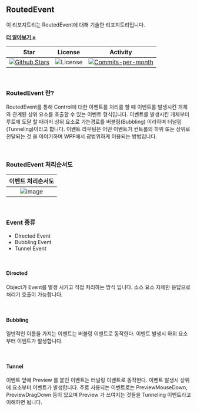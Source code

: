 ## RoutedEvent

이 리포지토리는 RoutedEvent에 대해 기술한 리포지토리입니다. <br />

<a href="https://github.com/devncore/devncore"><strong>더 알아보기 »</strong></a>
 
| Star | License | Activity |
|:----:|:-------:|:--------:|
| <a href="https://github.com/devncore/docs/stargazers"><img src="https://img.shields.io/github/stars/devncore/docs" alt="Github Stars"></a> | <img src="https://img.shields.io/github/license/devncore/docs" alt="License"> | <a href="https://github.com/devncore/docs/pulse"><img src="https://img.shields.io/github/commit-activity/m/devncore/docs" alt="Commits-per-month"></a> |

<br />

### RoutedEvent 란?
RoutedEvent를 통해 Control에 대한 이벤트를 처리를 할 때 이벤트를 발생시킨 개체와 관계된 상위 요소를 호출할 수 있는 이벤트 형식입니다. 
이벤트를 발생시킨 개체부터 루트에 도달 할 때까지 상위 요소로 가는경로를 버블링(Bubbling) 이라하며 터널링(Tunneling)이라고 합니다.
이벤트 라우팅은 어떤 이벤트가 컨트롤의 하위 또는 상위로 전달되는 것 을 이야기하며 WPF에서 광범위하게 이용되는 방법입니다.

<br />

### RoutedEvent 처리순서도

| 이벤트 처리순서도|
|:-:|
| ![image](https://user-images.githubusercontent.com/76234292/150774551-45e7b3ca-1677-41b8-9f33-f90616587e3c.png) |

<br />

### Event 종류
- Directed Event
- Bubbling Event
- Tunnel Event

<br />

#### Directed
Object가 Event를 발생 시키고 직접 처리하는 방식 입니다.
소스 요소 자체만 응답으로 처리기 호출이 가능합니다.

<br />

#### Bubbling
일반적인 이름을 가지는 이벤트는 버블링 이벤트로 동작한다.
이벤트 발생시 하위 요소부터 이벤트가 발생합니다.

<br />

#### Tunnel
이벤트 앞에 Preview 를 붙인 이벤트는 터널링 이벤트로 동작한다.
이벤트 발생시 상위에 요소부터 이벤트가 발생합니다.
주로 사용되는 이벤트로는 PreviewMouseDown, PreviewDragDown 등이 있으며 Preview 가 쓰여지는 것들을 Tunneling 이벤트라고 이해하면 됩니다.

<br />
